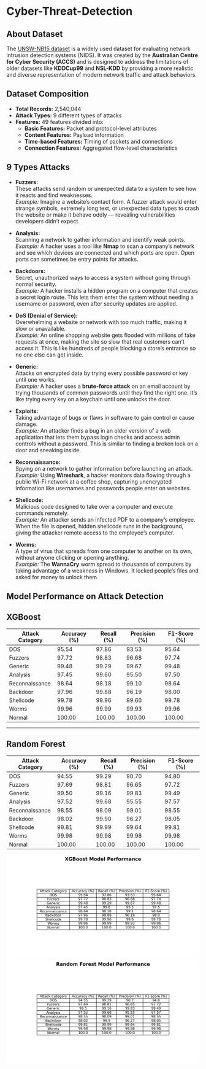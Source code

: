 # Cyber-Threat-Detection
## About Dataset
The [UNSW-NB15 dataset](https://research.unsw.edu.au/projects/unsw-nb15-dataset) is a widely used dataset for evaluating network intrusion detection systems (NIDS). It was created by the **Australian Centre for Cyber Security (ACCS)** and is designed to address the limitations of older datasets like **KDDCup99** and **NSL-KDD** by providing a more realistic and diverse representation of modern network traffic and attack behaviors.  

## Dataset Composition

- **Total Records:** 2,540,044  
- **Attack Types:** 9 different types of attacks  
- **Features:** 49 features divided into:  
  - **Basic Features:** Packet and protocol-level attributes  
  - **Content Features:** Payload information  
  - **Time-based Features:** Timing of packets and connections  
  - **Connection Features:** Aggregated flow-level characteristics  

## 9 Types Attacks

- **Fuzzers:**  
  These attacks send random or unexpected data to a system to see how it reacts and find weaknesses.  
  _Example:_ Imagine a website’s contact form. A fuzzer attack would enter strange symbols, extremely long text, or unexpected data types to crash the website or make it behave oddly — revealing vulnerabilities developers didn’t expect.  

- **Analysis:**  
  Scanning a network to gather information and identify weak points.  
  _Example:_ A hacker uses a tool like **Nmap** to scan a company’s network and see which devices are connected and which ports are open. Open ports can sometimes be entry points for attacks.  

- **Backdoors:**  
  Secret, unauthorized ways to access a system without going through normal security.  
  _Example:_ A hacker installs a hidden program on a computer that creates a secret login route. This lets them enter the system without needing a username or password, even after security updates are applied.  

- **DoS (Denial of Service):**  
  Overwhelming a website or network with too much traffic, making it slow or unavailable.  
  _Example:_ An online shopping website gets flooded with millions of fake requests at once, making the site so slow that real customers can’t access it. This is like hundreds of people blocking a store’s entrance so no one else can get inside.

- **Generic:**  
  Attacks on encrypted data by trying every possible password or key until one works.  
  _Example:_ A hacker uses a **brute-force attack** on an email account by trying thousands of common passwords until they find the right one. It’s like trying every key on a keychain until one unlocks the door. 

- **Exploits:**  
  Taking advantage of bugs or flaws in software to gain control or cause damage.  
  _Example:_ An attacker finds a bug in an older version of a web application that lets them bypass login checks and access admin controls without a password. This is similar to finding a broken lock on a door and sneaking inside.  
 
- **Reconnaissance:**  
  Spying on a network to gather information before launching an attack.  
  _Example:_ Using **Wireshark**, a hacker monitors data flowing through a public Wi-Fi network at a coffee shop, capturing unencrypted information like usernames and passwords people enter on websites.  

- **Shellcode:**  
  Malicious code designed to take over a computer and execute commands remotely.  
  _Example:_ An attacker sends an infected PDF to a company’s employee. When the file is opened, hidden shellcode runs in the background, giving the attacker remote access to the employee’s computer.  

- **Worms:**  
  A type of virus that spreads from one computer to another on its own, without anyone clicking or opening anything.  
  _Example:_ The **WannaCry** worm spread to thousands of computers by taking advantage of a weakness in Windows. It locked people’s files and asked for money to unlock them.  

## Model Performance on Attack Detection

## XGBoost 

| Attack Category   | Accuracy (%) | Recall (%) | Precision (%) | F1-Score (%) |
|------------------|--------------|------------|----------------|--------------|
| DOS               | 95.54        | 97.86      | 93.53          | 95.64        |
| Fuzzers           | 97.72        | 98.83      | 96.68          | 97.74        |
| Generic           | 99.48        | 99.29      | 99.67          | 99.48        |
| Analysis          | 97.45        | 99.60      | 95.50          | 97.50        |
| Reconnaissance    | 98.64        | 98.18      | 99.10          | 98.64        |
| Backdoor          | 97.96        | 99.88      | 96.19          | 98.00        |
| Shellcode         | 99.78        | 99.96      | 99.60          | 99.78        |
| Worms             | 99.96        | 99.99      | 99.93          | 99.96        |
| Normal            | 100.00       | 100.00     | 100.00         | 100.00       |

---

## Random Forest

| Attack Category   | Accuracy (%) | Recall (%) | Precision (%) | F1-Score (%) |
|------------------|--------------|------------|----------------|--------------|
| DOS               | 94.55        | 99.29      | 90.70          | 94.80        |
| Fuzzers           | 97.69        | 98.81      | 96.65          | 97.72        |
| Generic           | 99.50        | 99.16      | 99.83          | 99.49        |
| Analysis          | 97.52        | 99.68      | 95.55          | 97.57        |
| Reconnaissance    | 98.55        | 98.09      | 99.01          | 98.55        |
| Backdoor          | 98.02        | 99.90      | 96.27          | 98.05        |
| Shellcode         | 99.81        | 99.99      | 99.64          | 99.81        |
| Worms             | 99.98        | 99.98      | 99.98          | 99.98        |
| Normal            | 100.00       | 100.00     | 100.00         | 100.00       |

 


![Alt text](xgboost_performance.png)
![Alt text](random_forest_performance.png)
